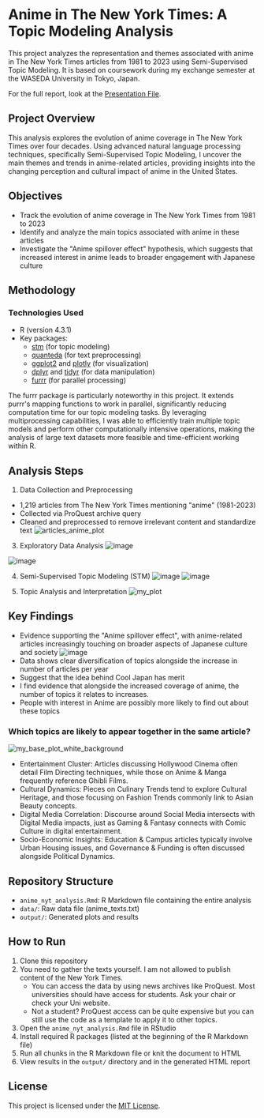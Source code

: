 # Anime in The New York Times: A Topic Modeling Analysis

This project analyzes the representation and themes associated with anime in The New York Times articles from 1981 to 2023 using Semi-Supervised Topic Modeling.
It is based on coursework during my exchange semester at the WASEDA University in Tokyo, Japan.

For the full report, look at the [Presentation File](https://github.com/Jannik-Hoffmann/NYT-Articles-about-Anime-Topic-Modelling/blob/main/Unlimited%20power%20of%20anime!.pdf).
## Project Overview

This analysis explores the evolution of anime coverage in The New York Times over four decades. Using advanced natural language processing techniques, specifically Semi-Supervised Topic Modeling, I uncover the main themes and trends in anime-related articles, providing insights into the changing perception and cultural impact of anime in the United States.

## Objectives
- Track the evolution of anime coverage in The New York Times from 1981 to 2023
- Identify and analyze the main topics associated with anime in these articles
- Investigate the "Anime spillover effect" hypothesis, which suggests that increased interest in anime leads to broader engagement with Japanese culture

## Methodology
### Technologies Used

- R (version 4.3.1)
- Key packages: 
  - [stm](https://www.structuraltopicmodel.com/) (for topic modeling)
  - [quanteda](https://quanteda.io/) (for text preprocessing)
  - [ggplot2](https://ggplot2.tidyverse.org/) and [plotly](https://plotly.com/r/) (for visualization)
  - [dplyr](https://dplyr.tidyverse.org/) and [tidyr](https://tidyr.tidyverse.org/) (for data manipulation)
  - [furrr](https://furrr.futureverse.org/) (for parallel processing)

The furrr package is particularly noteworthy in this project. It extends purrr's mapping functions to work in parallel, significantly reducing computation time for our topic modeling tasks.
By leveraging multiprocessing capabilities, I was able to efficiently train multiple topic models and perform other computationally intensive operations, making the analysis of large text datasets more feasible and time-efficient working within R.

## Analysis Steps
1. Data Collection and Preprocessing
- 1,219 articles from The New York Times mentioning "anime" (1981-2023)
- Collected via ProQuest archive query
- Cleaned and preprocessed to remove irrelevant content and standardize text
![articles_anime_plot](https://github.com/user-attachments/assets/d8352139-7e96-4342-b008-89fe0e04d810)
3. Exploratory Data Analysis
![image](https://github.com/user-attachments/assets/231efc55-5cb2-43b0-8bb0-d3c46f248897)

![image](https://github.com/user-attachments/assets/2d8e4193-70ad-4ed4-aac5-65f1e4c41d19)


4. Semi-Supervised Topic Modeling (STM)
![image](https://github.com/user-attachments/assets/71072d61-11dc-49b3-970a-2ee5846dd703)
![image](https://github.com/user-attachments/assets/949c8b8a-22b4-41af-93fd-c798529e544d)

6. Topic Analysis and Interpretation
![my_plot](https://github.com/user-attachments/assets/bc5d3d00-2276-4a05-bb09-53c394d79839)

## Key Findings

- Evidence supporting the "Anime spillover effect", with anime-related articles increasingly touching on broader aspects of Japanese culture and society
![image](https://github.com/user-attachments/assets/e7bf65c1-4669-413c-aa01-ef8dfe162e39)
- Data shows clear diversification of topics alongside the increase in number of articles per year
- Suggest that the idea behind Cool Japan has merit
- I find evidence that alongside the increased coverage of anime, the number of topics it relates to increases.
- People with interest in Anime are possibly more likely to find out about these topics

### Which topics are likely to appear together in the same article?

![my_base_plot_white_background](https://github.com/user-attachments/assets/b34a462b-395f-4c93-affb-8deaf95ec051)

- Entertainment Cluster: Articles discussing Hollywood Cinema often detail Film Directing techniques, while those on Anime & Manga frequently reference Ghibli Films.
- Cultural Dynamics: Pieces on Culinary Trends tend to explore Cultural Heritage, and those focusing on Fashion Trends commonly link to Asian Beauty concepts.
- Digital Media Correlation: Discourse around Social Media intersects with Digital Media impacts, just as Gaming & Fantasy connects with Comic Culture in digital entertainment.
- Socio-Economic Insights: Education & Campus articles typically involve Urban Housing issues, and Governance & Funding is often discussed alongside Political Dynamics.

## Repository Structure

- `anime_nyt_analysis.Rmd`: R Markdown file containing the entire analysis
- `data/`: Raw data file (anime_texts.txt)
- `output/`: Generated plots and results

## How to Run

1. Clone this repository
2. You need to gather the texts yourself. I am not allowed to publish content of the New York Times.
    - You can access the data by using news archives like ProQuest. Most universities should have access for students. Ask your chair or check your Uni website.
    - Not a student? ProQuest access can be quite expensive but you can still use the code as a template to apply it to other topics.
3. Open the `anime_nyt_analysis.Rmd` file in RStudio
4. Install required R packages (listed at the beginning of the R Markdown file)
5. Run all chunks in the R Markdown file or knit the document to HTML
6. View results in the `output/` directory and in the generated HTML report


## License

This project is licensed under the [MIT License](LICENSE).
